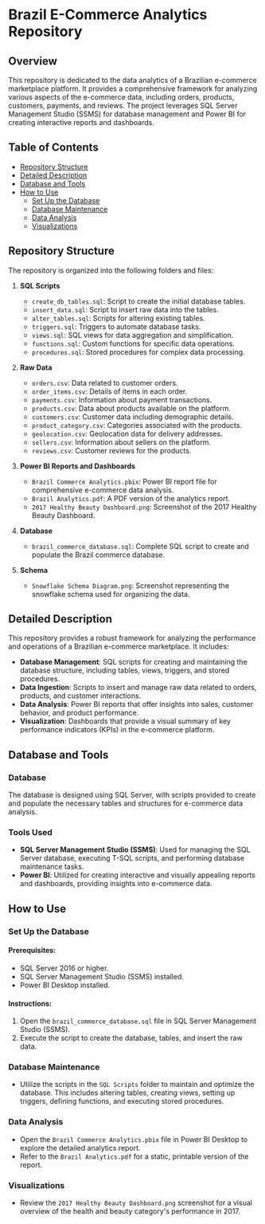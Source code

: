 # Brazil E-Commerce Analytics Repository

## Overview
This repository is dedicated to the data analytics of a Brazilian e-commerce marketplace platform. It provides a comprehensive framework for analyzing various aspects of the e-commerce data, including orders, products, customers, payments, and reviews. The project leverages SQL Server Management Studio (SSMS) for database management and Power BI for creating interactive reports and dashboards.

## Table of Contents
- [Repository Structure](#repository-structure)
- [Detailed Description](#detailed-description)
- [Database and Tools](#database-and-tools)
- [How to Use](#how-to-use)
  - [Set Up the Database](#set-up-the-database)
  - [Database Maintenance](#database-maintenance)
  - [Data Analysis](#data-analysis)
  - [Visualizations](#visualizations)

## Repository Structure
The repository is organized into the following folders and files:

1. **SQL Scripts**
   - `create_db_tables.sql`: Script to create the initial database tables.
   - `insert_data.sql`: Script to insert raw data into the tables.
   - `alter_tables.sql`: Scripts for altering existing tables.
   - `triggers.sql`: Triggers to automate database tasks.
   - `views.sql`: SQL views for data aggregation and simplification.
   - `functions.sql`: Custom functions for specific data operations.
   - `procedures.sql`: Stored procedures for complex data processing.

2. **Raw Data**
   - `orders.csv`: Data related to customer orders.
   - `order_items.csv`: Details of items in each order.
   - `payments.csv`: Information about payment transactions.
   - `products.csv`: Data about products available on the platform.
   - `customers.csv`: Customer data including demographic details.
   - `product_category.csv`: Categories associated with the products.
   - `geolocation.csv`: Geolocation data for delivery addresses.
   - `sellers.csv`: Information about sellers on the platform.
   - `reviews.csv`: Customer reviews for the products.

3. **Power BI Reports and Dashboards**
   - `Brazil Commerce Analytics.pbix`: Power BI report file for comprehensive e-commerce data analysis.
   - `Brazil Analytics.pdf`: A PDF version of the analytics report.
   - `2017 Healthy Beauty Dashboard.png`: Screenshot of the 2017 Healthy Beauty Dashboard.

4. **Database**
   - `brazil_commerce_database.sql`: Complete SQL script to create and populate the Brazil commerce database.

5. **Schema**
   - `Snowflake Schema Diagram.png`: Screenshot representing the snowflake schema used for organizing the data.

## Detailed Description
This repository provides a robust framework for analyzing the performance and operations of a Brazilian e-commerce marketplace. It includes:

- **Database Management**: SQL scripts for creating and maintaining the database structure, including tables, views, triggers, and stored procedures.
- **Data Ingestion**: Scripts to insert and manage raw data related to orders, products, and customer interactions.
- **Data Analysis**: Power BI reports that offer insights into sales, customer behavior, and product performance.
- **Visualization**: Dashboards that provide a visual summary of key performance indicators (KPIs) in the e-commerce platform.

## Database and Tools
### Database
The database is designed using SQL Server, with scripts provided to create and populate the necessary tables and structures for e-commerce data analysis.

### Tools Used
- **SQL Server Management Studio (SSMS)**: Used for managing the SQL Server database, executing T-SQL scripts, and performing database maintenance tasks.
- **Power BI**: Utilized for creating interactive and visually appealing reports and dashboards, providing insights into e-commerce data.

## How to Use
### Set Up the Database
#### Prerequisites:
- SQL Server 2016 or higher.
- SQL Server Management Studio (SSMS) installed.
- Power BI Desktop installed.

#### Instructions:
1. Open the `brazil_commerce_database.sql` file in SQL Server Management Studio (SSMS).
2. Execute the script to create the database, tables, and insert the raw data.

### Database Maintenance
- Utilize the scripts in the `SQL Scripts` folder to maintain and optimize the database. This includes altering tables, creating views, setting up triggers, defining functions, and executing stored procedures.

### Data Analysis
- Open the `Brazil Commerce Analytics.pbix` file in Power BI Desktop to explore the detailed analytics report.
- Refer to the `Brazil Analytics.pdf` for a static, printable version of the report.

### Visualizations
- Review the `2017 Healthy Beauty Dashboard.png` screenshot for a visual overview of the health and beauty category's performance in 2017.
